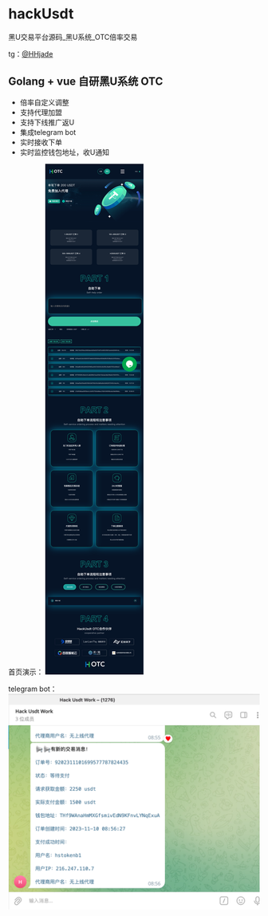 # hackUsdt
黑U交易平台源码_黑U系统_OTC倍率交易

tg：[@HHjade](https://t.me/HHjade)

## Golang + vue 自研黑U系统 OTC

- 倍率自定义调整
- 支持代理加盟
- 支持下线推广返U
- 集成telegram bot
- 实时接收下单
- 实时监控钱包地址，收U通知


首页演示：
![avatar](https://github.com/jadeHHHHHH/hackUsdt/blob/main/index_demo.png?raw=true)


telegram bot：
![avatar](https://github.com/jadeHHHHHH/hackUsdt/blob/main/QQ20231116-111848@2x.png?raw=true)


  
